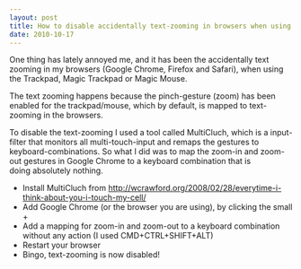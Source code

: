 ```yaml
---
layout: post
title: How to disable accidentally text-zooming in browsers when using Magic Trackpad/Mouse in OSX
date: 2010-10-17
---
```


One thing has lately annoyed me, and it has been the accidentally text zooming in my browsers (Google Chrome, Firefox and Safari), when using the Trackpad, Magic Trackpad or Magic Mouse.

<!--more-->

The text zooming happens because the pinch-gesture (zoom) has been enabled for the trackpad/mouse, which by default, is mapped to text-zooming in the browsers.

To disable the text-zooming I used a tool called MultiCluch, which is a input-filter that monitors all multi-touch-input and remaps the gestures to keyboard-combinations. So what I did was to map the zoom-in and zoom-out gestures in Google Chrome to a keyboard combination that is doing absolutely nothing.

<ul>
	<li>Install MultiCluch from <a href="http://wcrawford.org/2008/02/28/everytime-i-think-about-you-i-touch-my-cell/">http://wcrawford.org/2008/02/28/everytime-i-think-about-you-i-touch-my-cell/</a></li>
	<li>Add Google Chrome (or the browser you are using), by clicking the small +</li>
	<li>Add a mapping for zoom-in and zoom-out to a keyboard combination without any action (I used CMD+CTRL+SHIFT+ALT)</li>
	<li>Restart your browser</li>
	<li>Bingo, text-zooming is now disabled!</li>
</ul>
